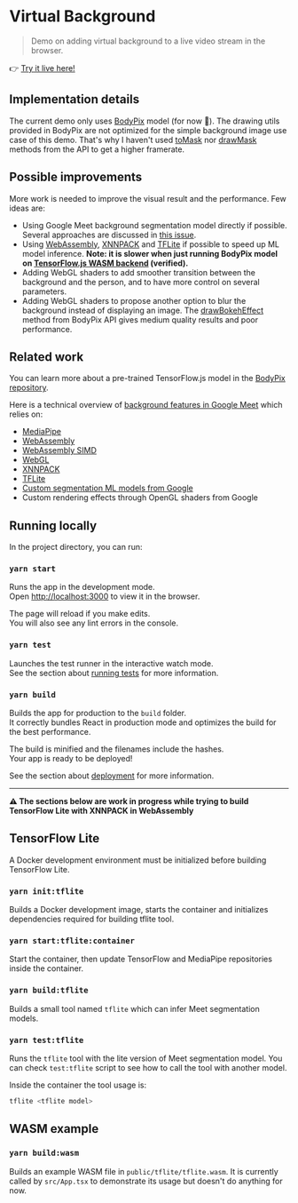 # Virtual Background

> Demo on adding virtual background to a live video stream in the browser.

:point_right: [Try it live here!](https://volcomix.github.io/virtual-background)

## Implementation details

The current demo only uses [BodyPix](https://github.com/tensorflow/tfjs-models/blob/master/body-pix) model (for now :crossed_fingers:). The drawing utils provided in BodyPix are not optimized for the simple background image use case of this demo. That's why I haven't used [toMask](https://github.com/tensorflow/tfjs-models/tree/master/body-pix#bodypixtomask) nor [drawMask](https://github.com/tensorflow/tfjs-models/tree/master/body-pix#bodypixdrawmask) methods from the API to get a higher framerate.

## Possible improvements

More work is needed to improve the visual result and the performance. Few ideas are:

- Using Google Meet background segmentation model directly if possible. Several approaches are discussed in [this issue](https://github.com/tensorflow/tfjs/issues/4177).
- Using [WebAssembly](https://webassembly.org/), [XNNPACK](https://github.com/google/XNNPACK) and [TFLite](https://blog.tensorflow.org/2020/07/accelerating-tensorflow-lite-xnnpack-integration.html) if possible to speed up ML model inference. **Note: it is slower when just running BodyPix model on [TensorFlow.js WASM backend](https://github.com/tensorflow/tfjs/tree/master/tfjs-backend-wasm) (verified).**
- Adding WebGL shaders to add smoother transition between the background and the person, and to have more control on several parameters.
- Adding WebGL shaders to propose another option to blur the background instead of displaying an image. The [drawBokehEffect](https://github.com/tensorflow/tfjs-models/tree/master/body-pix#bodypixdrawbokeheffect) method from BodyPix API gives medium quality results and poor performance.

## Related work

You can learn more about a pre-trained TensorFlow.js model in the [BodyPix repository](https://github.com/tensorflow/tfjs-models/blob/master/body-pix).

Here is a technical overview of [background features in Google Meet](https://ai.googleblog.com/2020/10/background-features-in-google-meet.html) which relies on:

- [MediaPipe](https://mediapipe.dev/)
- [WebAssembly](https://webassembly.org/)
- [WebAssembly SIMD](https://github.com/WebAssembly/simd)
- [WebGL](https://developer.mozilla.org/en-US/docs/Web/API/WebGL_API)
- [XNNPACK](https://github.com/google/XNNPACK)
- [TFLite](https://blog.tensorflow.org/2020/07/accelerating-tensorflow-lite-xnnpack-integration.html)
- [Custom segmentation ML models from Google](https://mediapipe.page.link/meet-mc)
- Custom rendering effects through OpenGL shaders from Google

## Running locally

In the project directory, you can run:

### `yarn start`

Runs the app in the development mode.\
Open [http://localhost:3000](http://localhost:3000) to view it in the browser.

The page will reload if you make edits.\
You will also see any lint errors in the console.

### `yarn test`

Launches the test runner in the interactive watch mode.\
See the section about [running tests](https://facebook.github.io/create-react-app/docs/running-tests) for more information.

### `yarn build`

Builds the app for production to the `build` folder.\
It correctly bundles React in production mode and optimizes the build for the best performance.

The build is minified and the filenames include the hashes.\
Your app is ready to be deployed!

See the section about [deployment](https://facebook.github.io/create-react-app/docs/deployment) for more information.

---

**:warning: The sections below are work in progress while trying to build TensorFlow Lite with XNNPACK in WebAssembly**

## TensorFlow Lite

A Docker development environment must be initialized before building TensorFlow Lite.

### `yarn init:tflite`

Builds a Docker development image, starts the container and initializes dependencies required for building tflite tool.

### `yarn start:tflite:container`

Start the container, then update TensorFlow and MediaPipe repositories inside the container.

### `yarn build:tflite`

Builds a small tool named `tflite` which can infer Meet segmentation models.

### `yarn test:tflite`

Runs the `tflite` tool with the lite version of Meet segmentation model.
You can check `test:tflite` script to see how to call the tool with another model.

Inside the container the tool usage is:

```bash
tflite <tflite model>
```

## WASM example

### `yarn build:wasm`

Builds an example WASM file in `public/tflite/tflite.wasm`. It is currently called by `src/App.tsx` to demonstrate its usage but doesn't do anything for now.
